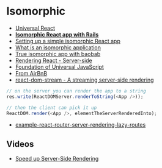 # Isomorphic

* [Universal React](https://24ways.org/2015/universal-react/)
* [**Isomorphic React app with Rails**](https://medium.com/@olance/isomorphic-reactjs-app-with-ruby-on-rails-part-1-server-side-rendering-8438bbb1ea1c)
* [Setting up a simple isomorphic React app](http://jmfurlott.com/tutorial-setting-up-a-simple-isomorphic-react-app/)
* [What is an isomorphic application](https://www.lullabot.com/articles/what-is-an-isomorphic-application)
* [True isomorphic app with baobab](https://www.codementor.io/reactjs/tutorial/true-isomorphic-apps-react-baobab#/)
* [Rendering React - Server-side](https://www.beaconreader.com/beacon-engineering-blog/rendering-react)
* [Foundation of Universal JavaScript](https://strongloop.com/strongblog/the-foundations-of-universal-or-isomorphic-javascript/)
* [From AirBnB](https://github.com/goatslacker/iso)
* [react-dom-stream - A streaming server-side rendering](https://github.com/aickin/react-dom-stream)

```js
// on the server you can render the app to a string
res.write(ReactDOMServer.renderToString(<App />));

// then the client can pick it up
ReactDOM.render(<App />, elementTheServerRenderedInto);
```

* [example-react-router-server-rendering-lazy-routes](https://github.com/rackt/example-react-router-server-rendering-lazy-routes)

## Videos

* [Speed up Server-Side Rendering](https://youtu.be/PnpfGy7q96U)